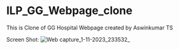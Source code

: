 # ILP_GG_Webpage_clone
This is Clone of GG Hospital Webpage created by Aswinkumar TS


Screen Shot:
![Web capture_1-11-2023_233532_](https://github.com/Aswin-sta/ILP_GG_Webpage_clone/assets/96405492/debd5ace-ad08-49d4-8c55-88748dda34a3)
